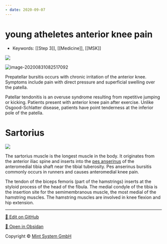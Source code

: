 ```yaml
---
- date: 2020-09-07
---
```


# young atheletes anterior knee pain

- Keywords: [[Step 3]], [[Medicine]], [[MSK]]

<!-- young atheletes anterior knee pain ddx -->

![](https://photos.thisispiggy.com/file/wikiFiles/L14488.jpg)

![image-20200831082517092](https://photos.thisispiggy.com/file/wikiFiles/image-20200831082517092.png)

Prepatellar bursitis occurs with chronic irritation of the anterior knee.  Symptoms include pain with direct pressure and superficial swelling over the patella.

Patellar tendonitis is an overuse syndrome resulting from repetitive jumping or kicking.  Patients present with anterior knee pain after exercise.  Unlike Osgood-Schlatter disease, patients have point tenderness at the inferior pole of the patella.

# Sartorius

<!-- ignore -->

![](https://photos.thisispiggy.com/file/wikiFiles/A767C4D3-1D08-4F5D-A408-E8684E2E3C93.png)

The sartorius muscle is the longest muscle in the body.  It originates from the anterior iliac spine and inserts into the [pes anserinus]() of the anteromedial tibia shaft near the tibial tuberosity.  Pes anserinus bursitis commonly occurs in runners and causes anteromedial knee pain.

The tendon of the biceps femoris (part of the hamstrings) inserts at the styloid process of the head of the fibula.  The medial condyle of the tibia is the insertion site for the semimembranous muscle, the most medial of the hamstring muscles.  The hamstring muscles are involved in knee flexion and hip extension.


<hr>

[📝 Edit on GitHub](https://github.com/Mint-System/Knowledge/blob/master/young%20atheletes%20anterior%20knee%20pain.md)

[📂 Open in Obsidan](obsidian://open?vault=Knowledge%20Mint%20System&file=young%20atheletes%20anterior%20knee%20pain.md ':target=_self')

<footer>Copyright © <a href="https://www.mint-system.ch/">Mint System GmbH</a></footer>